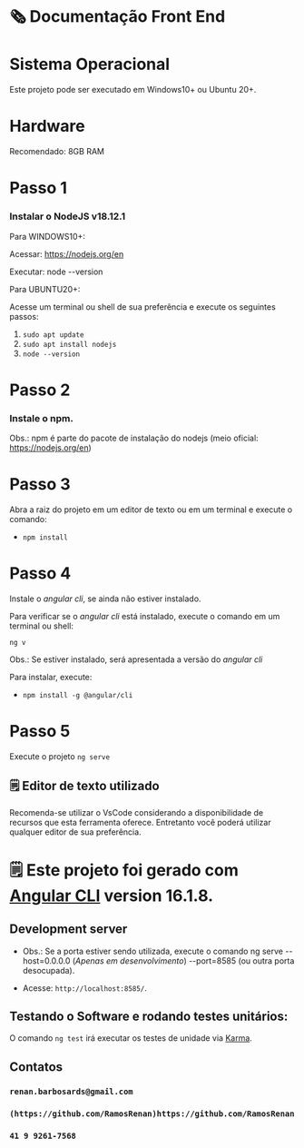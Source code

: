 # 🗞️ Documentação Front End

# Sistema Operacional
Este projeto pode ser executado em Windows10+ ou Ubuntu 20+.

# Hardware
Recomendado: 8GB RAM

# Passo 1
### Instalar o NodeJS v18.12.1

Para WINDOWS10+:

Acessar:
https://nodejs.org/en

Executar:
node --version

Para UBUNTU20+:

Acesse um terminal ou shell de sua preferência e execute os seguintes passos:
1. `sudo apt update`
2. `sudo apt install nodejs`
3. `node --version`

# Passo 2 
### Instale o npm.

Obs.: npm é parte do pacote de instalação do nodejs (meio oficial: https://nodejs.org/en) 

# Passo 3
Abra a raiz do projeto em um editor de texto ou em um terminal e execute o comando:
- `npm install`

# Passo 4
Instale o *angular cli*, se ainda não estiver instalado.

Para verificar se o *angular cli* está instalado, execute o comando em um terminal ou shell:

`ng v`

Obs.: Se estiver instalado, será apresentada a versão do *angular cli*

Para instalar, execute:
- `npm install -g @angular/cli`

# Passo 5
Execute o projeto `ng serve`

## 🗒️ Editor de texto utilizado
Recomenda-se utilizar o VsCode considerando a disponibilidade de recursos que esta ferramenta oferece. Entretanto você poderá utilizar qualquer editor de sua preferência. 

# 🗒️ Este projeto foi gerado com [Angular CLI](https://github.com/angular/angular-cli) version 16.1.8.

## Development server
 * Obs.: Se a porta estiver sendo utilizada, execute o comando ng serve --host=0.0.0.0 (*Apenas em desenvolvimento*) --port=8585 (ou outra porta desocupada).
 - Acesse: `http://localhost:8585/`.

## Testando o Software e rodando testes unitários:
O comando `ng test` irá executar os testes de unidade via [Karma](https://karma-runner.github.io).

## Contatos
### `renan.barbosards@gmail.com`
### `(https://github.com/RamosRenan)https://github.com/RamosRenan`
### `41 9 9261-7568`


 
